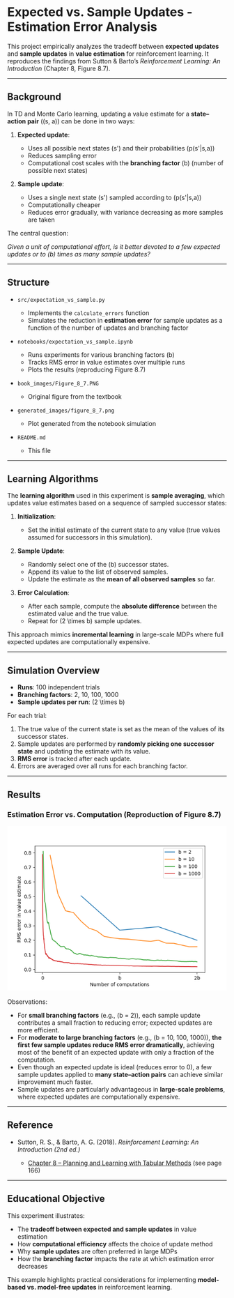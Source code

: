 # Expected vs. Sample Updates - Estimation Error Analysis

This project empirically analyzes the tradeoff between **expected updates** and **sample updates** in **value estimation** for reinforcement learning. It reproduces the findings from Sutton & Barto’s *Reinforcement Learning: An Introduction* (Chapter 8, Figure 8.7).

---

## Background

In TD and Monte Carlo learning, updating a value estimate for a **state–action pair** ((s, a)) can be done in two ways:

1. **Expected update**:

   * Uses all possible next states (s') and their probabilities (p(s'|s,a))
   * Reduces sampling error
   * Computational cost scales with the **branching factor** (b) (number of possible next states)

2. **Sample update**:

   * Uses a single next state (s') sampled according to (p(s'|s,a))
   * Computationally cheaper
   * Reduces error gradually, with variance decreasing as more samples are taken

The central question:

*Given a unit of computational effort, is it better devoted to a few expected updates or to (b) times as many sample updates?*

---

## Structure

* `src/expectation_vs_sample.py`

  * Implements the `calculate_errors` function
  * Simulates the reduction in **estimation error** for sample updates as a function of the number of updates and branching factor

* `notebooks/expectation_vs_sample.ipynb`

  * Runs experiments for various branching factors (b)
  * Tracks RMS error in value estimates over multiple runs
  * Plots the results (reproducing Figure 8.7)

* `book_images/Figure_8_7.PNG`

  * Original figure from the textbook

* `generated_images/figure_8_7.png`

  * Plot generated from the notebook simulation

* `README.md`

  * This file

---

## Learning Algorithms

The **learning algorithm** used in this experiment is **sample averaging**, which updates value estimates based on a sequence of sampled successor states:

1. **Initialization**:

   * Set the initial estimate of the current state to any value (true values assumed for successors in this simulation).

2. **Sample Update**:

   * Randomly select one of the (b) successor states.
   * Append its value to the list of observed samples.
   * Update the estimate as the **mean of all observed samples** so far.

3. **Error Calculation**:

   * After each sample, compute the **absolute difference** between the estimated value and the true value.
   * Repeat for (2 \times b) sample updates.

This approach mimics **incremental learning** in large-scale MDPs where full expected updates are computationally expensive.

---

## Simulation Overview

* **Runs**: 100 independent trials
* **Branching factors**: 2, 10, 100, 1000
* **Sample updates per run**: (2 \times b)

For each trial:

1. The true value of the current state is set as the mean of the values of its successor states.
2. Sample updates are performed by **randomly picking one successor state** and updating the estimate with its value.
3. **RMS error** is tracked after each update.
4. Errors are averaged over all runs for each branching factor.

---

## Results

### Estimation Error vs. Computation (Reproduction of Figure 8.7)

![figure\_8\_7.png](generated_images/figure_8_7.png)

Observations:

* For **small branching factors** (e.g., (b = 2)), each sample update contributes a small fraction to reducing error; expected updates are more efficient.
* For **moderate to large branching factors** (e.g., (b = 10, 100, 1000)), **the first few sample updates reduce RMS error dramatically**, achieving most of the benefit of an expected update with only a fraction of the computation.
* Even though an expected update is ideal (reduces error to 0), a few sample updates applied to **many state–action pairs** can achieve similar improvement much faster.
* Sample updates are particularly advantageous in **large-scale problems**, where expected updates are computationally expensive.

---

## Reference

* Sutton, R. S., & Barto, A. G. (2018). *Reinforcement Learning: An Introduction (2nd ed.)*

  * [Chapter 8 – Planning and Learning with Tabular Methods](http://incompleteideas.net/book/RLbook2020.pdf#page=200) (see page 166)
---

## Educational Objective

This experiment illustrates:

* The **tradeoff between expected and sample updates** in value estimation
* How **computational efficiency** affects the choice of update method
* Why **sample updates** are often preferred in large MDPs
* How the **branching factor** impacts the rate at which estimation error decreases

This example highlights practical considerations for implementing **model-based vs. model-free updates** in reinforcement learning.
